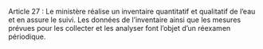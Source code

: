 Article 27 : Le ministère réalise un inventaire quantitatif et qualitatif de l’eau et en assure le suivi.
Les données de l’inventaire ainsi que les mesures prévues pour les collecter et les analyser font l’objet d’un réexamen périodique.